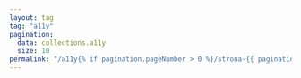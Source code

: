```yaml
---
layout: tag
tag: "a11y"
pagination:
  data: collections.a11y
  size: 10
permalink: "/a11y{% if pagination.pageNumber > 0 %}/strona-{{ pagination.pageNumber | plus: 1}}{% endif %}/index.html"
---
```

